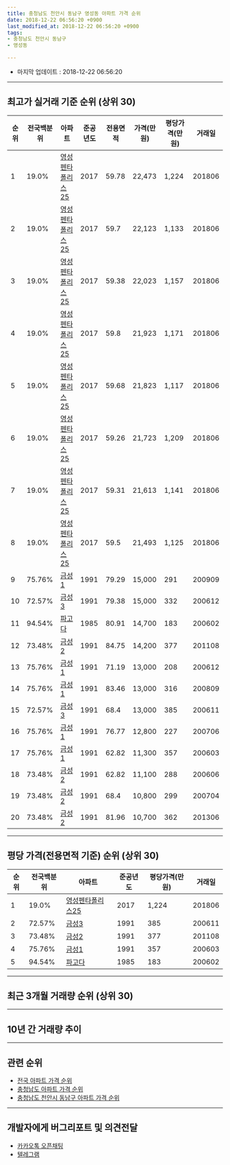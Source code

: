 ```yaml
---
title: 충청남도 천안시 동남구 영성동 아파트 가격 순위
date: 2018-12-22 06:56:20 +0900
last_modified_at: 2018-12-22 06:56:20 +0900
tags:
- 충청남도 천안시 동남구
- 영성동

---
```


* 마지막 업데이트 : 2018-12-22 06:56:20

---

## 최고가 실거래 기준 순위 (상위 30)


|순위|전국백분위|아파트|준공년도|전용면적|가격(만원)|평당가격(만원)|거래일|
|---|---|---|---|---|---|---|---|
|1|19.0%|[영성펜타폴리스25](https://search.naver.com/search.naver?query=%EC%B6%A9%EC%B2%AD%EB%82%A8%EB%8F%84+%EC%B2%9C%EC%95%88%EC%8B%9C+%EB%8F%99%EB%82%A8%EA%B5%AC+%EC%98%81%EC%84%B1%EB%8F%99+%EC%98%81%EC%84%B1%ED%8E%9C%ED%83%80%ED%8F%B4%EB%A6%AC%EC%8A%A425)|2017|59.78|22,473|1,224|201806|
|2|19.0%|[영성펜타폴리스25](https://search.naver.com/search.naver?query=%EC%B6%A9%EC%B2%AD%EB%82%A8%EB%8F%84+%EC%B2%9C%EC%95%88%EC%8B%9C+%EB%8F%99%EB%82%A8%EA%B5%AC+%EC%98%81%EC%84%B1%EB%8F%99+%EC%98%81%EC%84%B1%ED%8E%9C%ED%83%80%ED%8F%B4%EB%A6%AC%EC%8A%A425)|2017|59.7|22,123|1,133|201806|
|3|19.0%|[영성펜타폴리스25](https://search.naver.com/search.naver?query=%EC%B6%A9%EC%B2%AD%EB%82%A8%EB%8F%84+%EC%B2%9C%EC%95%88%EC%8B%9C+%EB%8F%99%EB%82%A8%EA%B5%AC+%EC%98%81%EC%84%B1%EB%8F%99+%EC%98%81%EC%84%B1%ED%8E%9C%ED%83%80%ED%8F%B4%EB%A6%AC%EC%8A%A425)|2017|59.38|22,023|1,157|201806|
|4|19.0%|[영성펜타폴리스25](https://search.naver.com/search.naver?query=%EC%B6%A9%EC%B2%AD%EB%82%A8%EB%8F%84+%EC%B2%9C%EC%95%88%EC%8B%9C+%EB%8F%99%EB%82%A8%EA%B5%AC+%EC%98%81%EC%84%B1%EB%8F%99+%EC%98%81%EC%84%B1%ED%8E%9C%ED%83%80%ED%8F%B4%EB%A6%AC%EC%8A%A425)|2017|59.8|21,923|1,171|201806|
|5|19.0%|[영성펜타폴리스25](https://search.naver.com/search.naver?query=%EC%B6%A9%EC%B2%AD%EB%82%A8%EB%8F%84+%EC%B2%9C%EC%95%88%EC%8B%9C+%EB%8F%99%EB%82%A8%EA%B5%AC+%EC%98%81%EC%84%B1%EB%8F%99+%EC%98%81%EC%84%B1%ED%8E%9C%ED%83%80%ED%8F%B4%EB%A6%AC%EC%8A%A425)|2017|59.68|21,823|1,117|201806|
|6|19.0%|[영성펜타폴리스25](https://search.naver.com/search.naver?query=%EC%B6%A9%EC%B2%AD%EB%82%A8%EB%8F%84+%EC%B2%9C%EC%95%88%EC%8B%9C+%EB%8F%99%EB%82%A8%EA%B5%AC+%EC%98%81%EC%84%B1%EB%8F%99+%EC%98%81%EC%84%B1%ED%8E%9C%ED%83%80%ED%8F%B4%EB%A6%AC%EC%8A%A425)|2017|59.26|21,723|1,209|201806|
|7|19.0%|[영성펜타폴리스25](https://search.naver.com/search.naver?query=%EC%B6%A9%EC%B2%AD%EB%82%A8%EB%8F%84+%EC%B2%9C%EC%95%88%EC%8B%9C+%EB%8F%99%EB%82%A8%EA%B5%AC+%EC%98%81%EC%84%B1%EB%8F%99+%EC%98%81%EC%84%B1%ED%8E%9C%ED%83%80%ED%8F%B4%EB%A6%AC%EC%8A%A425)|2017|59.31|21,613|1,141|201806|
|8|19.0%|[영성펜타폴리스25](https://search.naver.com/search.naver?query=%EC%B6%A9%EC%B2%AD%EB%82%A8%EB%8F%84+%EC%B2%9C%EC%95%88%EC%8B%9C+%EB%8F%99%EB%82%A8%EA%B5%AC+%EC%98%81%EC%84%B1%EB%8F%99+%EC%98%81%EC%84%B1%ED%8E%9C%ED%83%80%ED%8F%B4%EB%A6%AC%EC%8A%A425)|2017|59.5|21,493|1,125|201806|
|9|75.76%|[금성1](https://search.naver.com/search.naver?query=%EC%B6%A9%EC%B2%AD%EB%82%A8%EB%8F%84+%EC%B2%9C%EC%95%88%EC%8B%9C+%EB%8F%99%EB%82%A8%EA%B5%AC+%EC%98%81%EC%84%B1%EB%8F%99+%EA%B8%88%EC%84%B11)|1991|79.29|15,000|291|200909|
|10|72.57%|[금성3](https://search.naver.com/search.naver?query=%EC%B6%A9%EC%B2%AD%EB%82%A8%EB%8F%84+%EC%B2%9C%EC%95%88%EC%8B%9C+%EB%8F%99%EB%82%A8%EA%B5%AC+%EC%98%81%EC%84%B1%EB%8F%99+%EA%B8%88%EC%84%B13)|1991|79.38|15,000|332|200612|
|11|94.54%|[파고다](https://search.naver.com/search.naver?query=%EC%B6%A9%EC%B2%AD%EB%82%A8%EB%8F%84+%EC%B2%9C%EC%95%88%EC%8B%9C+%EB%8F%99%EB%82%A8%EA%B5%AC+%EC%98%81%EC%84%B1%EB%8F%99+%ED%8C%8C%EA%B3%A0%EB%8B%A4)|1985|80.91|14,700|183|200602|
|12|73.48%|[금성2](https://search.naver.com/search.naver?query=%EC%B6%A9%EC%B2%AD%EB%82%A8%EB%8F%84+%EC%B2%9C%EC%95%88%EC%8B%9C+%EB%8F%99%EB%82%A8%EA%B5%AC+%EC%98%81%EC%84%B1%EB%8F%99+%EA%B8%88%EC%84%B12)|1991|84.75|14,200|377|201108|
|13|75.76%|[금성1](https://search.naver.com/search.naver?query=%EC%B6%A9%EC%B2%AD%EB%82%A8%EB%8F%84+%EC%B2%9C%EC%95%88%EC%8B%9C+%EB%8F%99%EB%82%A8%EA%B5%AC+%EC%98%81%EC%84%B1%EB%8F%99+%EA%B8%88%EC%84%B11)|1991|71.19|13,000|208|200612|
|14|75.76%|[금성1](https://search.naver.com/search.naver?query=%EC%B6%A9%EC%B2%AD%EB%82%A8%EB%8F%84+%EC%B2%9C%EC%95%88%EC%8B%9C+%EB%8F%99%EB%82%A8%EA%B5%AC+%EC%98%81%EC%84%B1%EB%8F%99+%EA%B8%88%EC%84%B11)|1991|83.46|13,000|316|200809|
|15|72.57%|[금성3](https://search.naver.com/search.naver?query=%EC%B6%A9%EC%B2%AD%EB%82%A8%EB%8F%84+%EC%B2%9C%EC%95%88%EC%8B%9C+%EB%8F%99%EB%82%A8%EA%B5%AC+%EC%98%81%EC%84%B1%EB%8F%99+%EA%B8%88%EC%84%B13)|1991|68.4|13,000|385|200611|
|16|75.76%|[금성1](https://search.naver.com/search.naver?query=%EC%B6%A9%EC%B2%AD%EB%82%A8%EB%8F%84+%EC%B2%9C%EC%95%88%EC%8B%9C+%EB%8F%99%EB%82%A8%EA%B5%AC+%EC%98%81%EC%84%B1%EB%8F%99+%EA%B8%88%EC%84%B11)|1991|76.77|12,800|227|200706|
|17|75.76%|[금성1](https://search.naver.com/search.naver?query=%EC%B6%A9%EC%B2%AD%EB%82%A8%EB%8F%84+%EC%B2%9C%EC%95%88%EC%8B%9C+%EB%8F%99%EB%82%A8%EA%B5%AC+%EC%98%81%EC%84%B1%EB%8F%99+%EA%B8%88%EC%84%B11)|1991|62.82|11,300|357|200603|
|18|73.48%|[금성2](https://search.naver.com/search.naver?query=%EC%B6%A9%EC%B2%AD%EB%82%A8%EB%8F%84+%EC%B2%9C%EC%95%88%EC%8B%9C+%EB%8F%99%EB%82%A8%EA%B5%AC+%EC%98%81%EC%84%B1%EB%8F%99+%EA%B8%88%EC%84%B12)|1991|62.82|11,100|288|200606|
|19|73.48%|[금성2](https://search.naver.com/search.naver?query=%EC%B6%A9%EC%B2%AD%EB%82%A8%EB%8F%84+%EC%B2%9C%EC%95%88%EC%8B%9C+%EB%8F%99%EB%82%A8%EA%B5%AC+%EC%98%81%EC%84%B1%EB%8F%99+%EA%B8%88%EC%84%B12)|1991|68.4|10,800|299|200704|
|20|73.48%|[금성2](https://search.naver.com/search.naver?query=%EC%B6%A9%EC%B2%AD%EB%82%A8%EB%8F%84+%EC%B2%9C%EC%95%88%EC%8B%9C+%EB%8F%99%EB%82%A8%EA%B5%AC+%EC%98%81%EC%84%B1%EB%8F%99+%EA%B8%88%EC%84%B12)|1991|81.96|10,700|362|201306|


---

## 평당 가격(전용면적 기준) 순위 (상위 30)


|순위|전국백분위|아파트|준공년도|평당가격(만원)|거래일|
|---|---|---|---|---|---|
|1|19.0%|[영성펜타폴리스25](https://search.naver.com/search.naver?query=%EC%B6%A9%EC%B2%AD%EB%82%A8%EB%8F%84+%EC%B2%9C%EC%95%88%EC%8B%9C+%EB%8F%99%EB%82%A8%EA%B5%AC+%EC%98%81%EC%84%B1%EB%8F%99+%EC%98%81%EC%84%B1%ED%8E%9C%ED%83%80%ED%8F%B4%EB%A6%AC%EC%8A%A425)|2017|1,224|201806|
|2|72.57%|[금성3](https://search.naver.com/search.naver?query=%EC%B6%A9%EC%B2%AD%EB%82%A8%EB%8F%84+%EC%B2%9C%EC%95%88%EC%8B%9C+%EB%8F%99%EB%82%A8%EA%B5%AC+%EC%98%81%EC%84%B1%EB%8F%99+%EA%B8%88%EC%84%B13)|1991|385|200611|
|3|73.48%|[금성2](https://search.naver.com/search.naver?query=%EC%B6%A9%EC%B2%AD%EB%82%A8%EB%8F%84+%EC%B2%9C%EC%95%88%EC%8B%9C+%EB%8F%99%EB%82%A8%EA%B5%AC+%EC%98%81%EC%84%B1%EB%8F%99+%EA%B8%88%EC%84%B12)|1991|377|201108|
|4|75.76%|[금성1](https://search.naver.com/search.naver?query=%EC%B6%A9%EC%B2%AD%EB%82%A8%EB%8F%84+%EC%B2%9C%EC%95%88%EC%8B%9C+%EB%8F%99%EB%82%A8%EA%B5%AC+%EC%98%81%EC%84%B1%EB%8F%99+%EA%B8%88%EC%84%B11)|1991|357|200603|
|5|94.54%|[파고다](https://search.naver.com/search.naver?query=%EC%B6%A9%EC%B2%AD%EB%82%A8%EB%8F%84+%EC%B2%9C%EC%95%88%EC%8B%9C+%EB%8F%99%EB%82%A8%EA%B5%AC+%EC%98%81%EC%84%B1%EB%8F%99+%ED%8C%8C%EA%B3%A0%EB%8B%A4)|1985|183|200602|


---

## 최근 3개월 거래량 순위 (상위 30)


<div style="width:100%;">
    <canvas id="deal_count_ranking" height="250"></canvas>
</div>


<script>
new Chart(document.getElementById("deal_count_ranking"), {
    type: 'horizontalBar',
    data: {
        labels: ['금성1'],
        datasets: [{
            label: '실거래 수',
            data: [1],
            borderColor: "rgba(255, 0, 128, 1)",
            backgroundColor: "rgba(255, 0, 128, 0.5)",
            fill: false,
        }]
    },
    options: {
        responsive: true,
        title: {
            display: true,
            text: '최근 3개월 거래량 순위'
        },
        tooltips: {
            mode: 'index',
            intersect: false,
            callbacks: {
                title: function(tooltipItems, data) {
                    return "실거래 수:";
                },
                label: function(tooltipItem, data) {
                    return data.labels[tooltipItem.index] + ": " + tooltipItem.xLabel;
                }
            }
        },
        hover: {
            mode: 'nearest',
            intersect: true
        },
        scales: {
            xAxes: [{
                display: true,
                scaleLabel: {
                    display: true,
                    labelString: '실거래 수'
                },
                ticks: {
                    suggestedMin: 0,
                }
            }],
            yAxes: [{
                display: true,
                ticks: {
                    autoSkip: false,
                    callback: function(value, index, values) {
                        if (value.length > 15)
                            return value.substr(0, 13) + "...";
                        else
                            return value;
                    }
                },
                scaleLabel: {
                    display: false,
                }
            }]
        }
    }
});

</script>


---

## 10년 간 거래량 추이


<div style="width:100%;">
    <canvas id="deal_progress" height="250"></canvas>
</div>

<script>
new Chart(document.getElementById("deal_progress"), {
    type: 'line',
    data: {
        labels: ['200812','200901','200902','200903','200904','200905','200906','200907','200908','200909','200910','200911','200912','201001','201002','201003','201004','201005','201006','201007','201008','201009','201010','201011','201012','201101','201102','201103','201104','201105','201106','201107','201108','201109','201110','201111','201112','201201','201202','201203','201204','201205','201206','201207','201208','201209','201210','201211','201212','201301','201302','201303','201304','201305','201306','201307','201308','201309','201310','201311','201312','201401','201402','201403','201404','201405','201406','201407','201408','201409','201410','201411','201412','201501','201502','201503','201504','201505','201506','201507','201508','201509','201510','201511','201512','201601','201602','201603','201604','201605','201606','201607','201608','201609','201610','201611','201612','201701','201702','201703','201704','201705','201706','201707','201708','201709','201710','201711','201712','201801','201802','201803','201804','201805','201806','201807','201808','201809','201810','201811','201812'],
        datasets: [{
            label: '실거래 수',
            pointRadius: 1,
            data: [1, 0, 0, 0, 0, 0, 0, 1, 1, 1, 1, 0, 1, 2, 2, 0, 0, 1, 1, 1, 0, 0, 1, 1, 1, 0, 0, 1, 3, 0, 4, 0, 3, 4, 2, 1, 3, 1, 3, 2, 3, 0, 1, 0, 1, 0, 1, 0, 0, 0, 1, 1, 1, 4, 2, 1, 0, 0, 4, 0, 0, 1, 2, 0, 0, 0, 0, 1, 1, 2, 0, 0, 0, 1, 0, 1, 0, 2, 1, 1, 0, 0, 0, 0, 1, 2, 1, 0, 0, 2, 0, 0, 0, 0, 1, 0, 0, 0, 0, 0, 0, 1, 0, 0, 2, 1, 0, 1, 0, 1, 0, 1, 0, 1, 59, 0, 0, 1, 1, 0, 0],
            borderColor: "rgba(255, 201, 14, 1)",
            backgroundColor: "rgba(255, 201, 14, 0.5)",
            fill: true,
        }]
    },
    options: {
        responsive: true,
        title: {
            display: true,
            text: '10년간 거래량 추이'
        },
        tooltips: {
            mode: 'index',
            intersect: false,
        },
        hover: {
            mode: 'nearest',
            intersect: true
        },
        scales: {
            xAxes: [{
                display: true,
                scaleLabel: {
                    display: true,
                    labelString: '년/월'
                }
            }],
            yAxes: [{
                display: true,
                ticks: {
                    suggestedMin: 0,
                },
                scaleLabel: {
                    display: true,
                    labelString: '실거래 수'
                }
            }]
        }
    }
});

</script>


---

## 관련 순위

- [전국 아파트 가격 순위](https://inasie.github.io/apt-ranking/전국)
- [충청남도 아파트 가격 순위](https://inasie.github.io/apt-ranking/충청남도)
- [충청남도 천안시 동남구 아파트 가격 순위](https://inasie.github.io/apt-ranking/충청남도-천안시-동남구)


---

## 개발자에게 버그리포트 및 의견전달

- [카카오톡 오픈채팅](https://open.kakao.com/o/gLJUAP4)
- [텔레그램](https://t.me/inasie)

